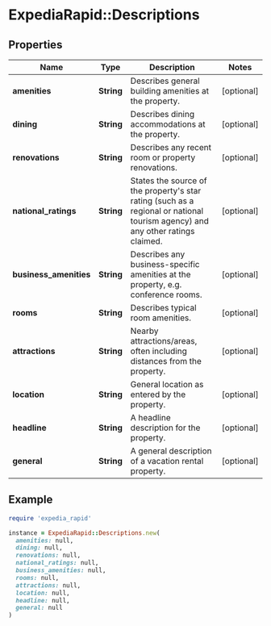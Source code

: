 # ExpediaRapid::Descriptions

## Properties

| Name | Type | Description | Notes |
| ---- | ---- | ----------- | ----- |
| **amenities** | **String** | Describes general building amenities at the property. | [optional] |
| **dining** | **String** | Describes dining accommodations at the property. | [optional] |
| **renovations** | **String** | Describes any recent room or property renovations. | [optional] |
| **national_ratings** | **String** | States the source of the property&#39;s star rating (such as a regional or national tourism agency) and any other ratings claimed. | [optional] |
| **business_amenities** | **String** | Describes any business-specific amenities at the property, e.g. conference rooms. | [optional] |
| **rooms** | **String** | Describes typical room amenities. | [optional] |
| **attractions** | **String** | Nearby attractions/areas, often including distances from the property. | [optional] |
| **location** | **String** | General location as entered by the property. | [optional] |
| **headline** | **String** | A headline description for the property. | [optional] |
| **general** | **String** | A general description of a vacation rental property. | [optional] |

## Example

```ruby
require 'expedia_rapid'

instance = ExpediaRapid::Descriptions.new(
  amenities: null,
  dining: null,
  renovations: null,
  national_ratings: null,
  business_amenities: null,
  rooms: null,
  attractions: null,
  location: null,
  headline: null,
  general: null
)
```

